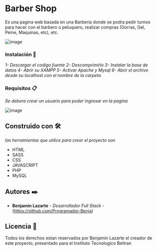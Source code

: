 # Barber Shop

Es una pagina web basada en una Barberia donde se podra pedir turnos para hacer con el barbero o peluquero, realizar compras (Gorras, Gel, Peine, Maquinas, etc), etc. 

![image](https://github.com/Programador-Benja/Proyecto-Barber-Shop/assets/98435496/517a9f10-40af-4b44-ac75-d29f7c413bd3)

### Instalación 🔧

_1- Descargar el codigo fuente_
_2- Descomprimirlo_
_3- Instalar la base de datos_
_4- Abrir su XAMPP_
_5- Activar Apache y Mysql_
_6- Abrir el archivo desde su localhost con el nombre de la carpeta_

### Requisitos 📋

_Se debera crear un usuario para poder ingresar en la pagina_

![image](https://github.com/Programador-Benja/Proyecto-Barber-Shop/assets/98435496/5c237cdc-de3d-42b4-83b7-813fbfa3127c)


## Construido con 🛠️

_las herramientas que utilice para crear el proyecto son_

* HTML
* SASS
* CSS
* JAVASCRIPT
* PHP
* MySQL

## Autores ✒️

* **Benjamin Lazarte** - *Desarrollador Full Stack* - (https://github.com/Programador-Benja)

## Licencia 📄

Todos los derechos estan reservados por Benjamin Lazarte el creador de este proyecto, presentado para el Instituto Tecnologico Beltran
